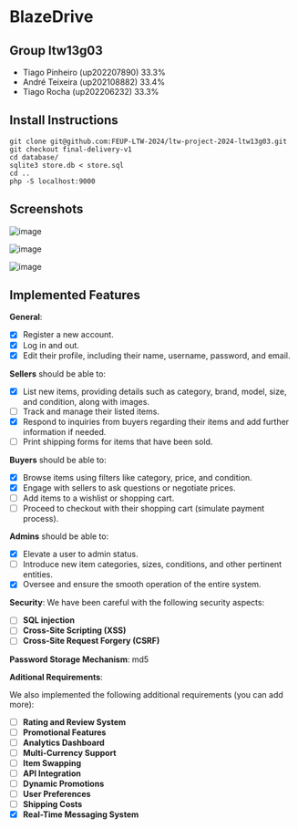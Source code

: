 # BlazeDrive

## Group ltw13g03

- Tiago Pinheiro (up202207890) 33.3%
- André Teixeira (up202108882) 33.4%
- Tiago Rocha (up202206232) 33.3%

## Install Instructions

    git clone git@github.com:FEUP-LTW-2024/ltw-project-2024-ltw13g03.git
    git checkout final-delivery-v1
    cd database/
    sqlite3 store.db < store.sql
    cd ..
    php -S localhost:9000

## Screenshots

![image](https://github.com/FEUP-LTW-2024/ltw-project-2024-ltw13g03/assets/132365868/843b9dbb-dc3f-4b7b-bc47-e80d4d6751ab)

![image](https://github.com/FEUP-LTW-2024/ltw-project-2024-ltw13g03/assets/132365868/99683376-6491-4585-96ed-27fde2da39bf)

![image](https://github.com/FEUP-LTW-2024/ltw-project-2024-ltw13g03/assets/132365868/ff5af59e-2e73-4feb-9413-ce100278265f)


## Implemented Features

**General**:

- [x] Register a new account.
- [x] Log in and out.
- [x] Edit their profile, including their name, username, password, and email.

**Sellers**  should be able to:

- [x] List new items, providing details such as category, brand, model, size, and condition, along with images.
- [ ] Track and manage their listed items.
- [x] Respond to inquiries from buyers regarding their items and add further information if needed.
- [ ] Print shipping forms for items that have been sold.

**Buyers**  should be able to:

- [x] Browse items using filters like category, price, and condition.
- [x] Engage with sellers to ask questions or negotiate prices.
- [ ] Add items to a wishlist or shopping cart.
- [ ] Proceed to checkout with their shopping cart (simulate payment process).

**Admins**  should be able to:

- [x] Elevate a user to admin status.
- [ ] Introduce new item categories, sizes, conditions, and other pertinent entities.
- [x] Oversee and ensure the smooth operation of the entire system.

**Security**:
We have been careful with the following security aspects:

- [ ] **SQL injection**
- [ ] **Cross-Site Scripting (XSS)**
- [ ] **Cross-Site Request Forgery (CSRF)**

**Password Storage Mechanism**: md5

**Aditional Requirements**:

We also implemented the following additional requirements (you can add more):

- [ ] **Rating and Review System**
- [ ] **Promotional Features**
- [ ] **Analytics Dashboard**
- [ ] **Multi-Currency Support**
- [ ] **Item Swapping**
- [ ] **API Integration**
- [ ] **Dynamic Promotions**
- [ ] **User Preferences**
- [ ] **Shipping Costs**
- [x] **Real-Time Messaging System**
